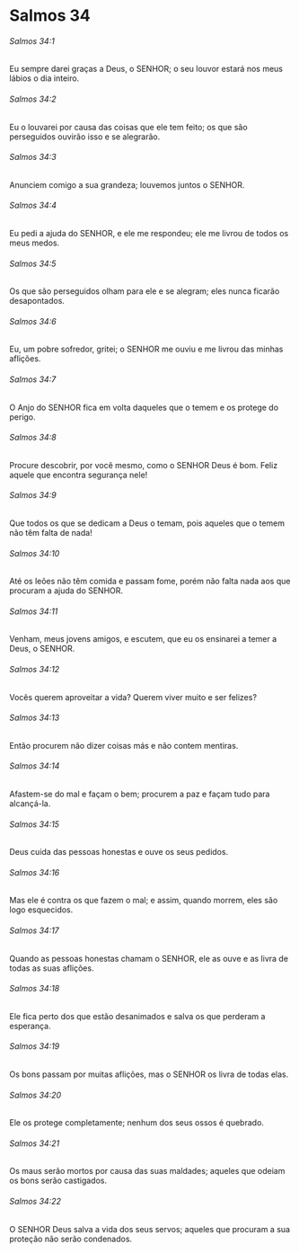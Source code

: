 # Salmos 34

###### Salmos 34:1

Eu sempre darei graças a Deus, o SENHOR; o seu louvor estará nos meus lábios o dia inteiro.

###### Salmos 34:2

Eu o louvarei por causa das coisas que ele tem feito; os que são perseguidos ouvirão isso e se alegrarão.

###### Salmos 34:3

Anunciem comigo a sua grandeza; louvemos juntos o SENHOR.

###### Salmos 34:4

Eu pedi a ajuda do SENHOR, e ele me respondeu; ele me livrou de todos os meus medos.

###### Salmos 34:5

Os que são perseguidos olham para ele e se alegram; eles nunca ficarão desapontados.

###### Salmos 34:6

Eu, um pobre sofredor, gritei; o SENHOR me ouviu e me livrou das minhas aflições.

###### Salmos 34:7

O Anjo do SENHOR fica em volta daqueles que o temem e os protege do perigo.

###### Salmos 34:8

Procure descobrir, por você mesmo, como o SENHOR Deus é bom. Feliz aquele que encontra segurança nele!

###### Salmos 34:9

Que todos os que se dedicam a Deus o temam, pois aqueles que o temem não têm falta de nada!

###### Salmos 34:10

Até os leões não têm comida e passam fome, porém não falta nada aos que procuram a ajuda do SENHOR.

###### Salmos 34:11

Venham, meus jovens amigos, e escutem, que eu os ensinarei a temer a Deus, o SENHOR.

###### Salmos 34:12

Vocês querem aproveitar a vida? Querem viver muito e ser felizes?

###### Salmos 34:13

Então procurem não dizer coisas más e não contem mentiras.

###### Salmos 34:14

Afastem-se do mal e façam o bem; procurem a paz e façam tudo para alcançá-la.

###### Salmos 34:15

Deus cuida das pessoas honestas e ouve os seus pedidos.

###### Salmos 34:16

Mas ele é contra os que fazem o mal; e assim, quando morrem, eles são logo esquecidos.

###### Salmos 34:17

Quando as pessoas honestas chamam o SENHOR, ele as ouve e as livra de todas as suas aflições.

###### Salmos 34:18

Ele fica perto dos que estão desanimados e salva os que perderam a esperança.

###### Salmos 34:19

Os bons passam por muitas aflições, mas o SENHOR os livra de todas elas.

###### Salmos 34:20

Ele os protege completamente; nenhum dos seus ossos é quebrado.

###### Salmos 34:21

Os maus serão mortos por causa das suas maldades; aqueles que odeiam os bons serão castigados.

###### Salmos 34:22

O SENHOR Deus salva a vida dos seus servos; aqueles que procuram a sua proteção não serão condenados.

